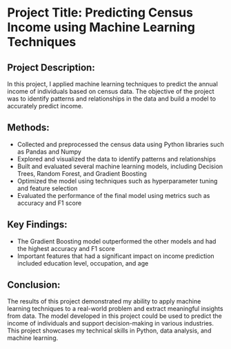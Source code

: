 # Project Title: Predicting Census Income using Machine Learning Techniques

## Project Description:
In this project, I applied machine learning techniques to predict the annual income of individuals based on census data. The objective of the project was to identify patterns and relationships in the data and build a model to accurately predict income.

## Methods:

- Collected and preprocessed the census data using Python libraries such as Pandas and Numpy
- Explored and visualized the data to identify patterns and relationships
- Built and evaluated several machine learning models, including Decision Trees, Random Forest, and Gradient Boosting
- Optimized the model using techniques such as hyperparameter tuning and feature selection
- Evaluated the performance of the final model using metrics such as accuracy and F1 score

## Key Findings:

- The Gradient Boosting model outperformed the other models and had the highest accuracy and F1 score
- Important features that had a significant impact on income prediction included education level, occupation, and age

## Conclusion:
The results of this project demonstrated my ability to apply machine learning techniques to a real-world problem and extract meaningful insights from data. The model developed in this project could be used to predict the income of individuals and support decision-making in various industries. This project showcases my technical skills in Python, data analysis, and machine learning.
